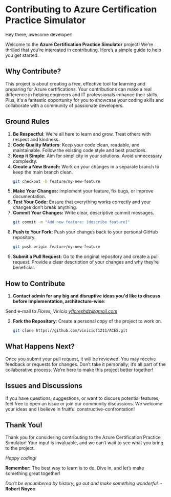 # Contributing to Azure Certification Practice Simulator

Hey there, awesome developer!

Welcome to the **Azure Certification Practice Simulator** project! We’re thrilled that you’re interested in contributing. Here’s a simple guide to help you get started.

## Why Contribute?

This project is about creating a free, effective tool for learning and preparing for Azure certifications. Your contributions can make a real difference in helping engineers and IT professionals enhance their skills. Plus, it's a fantastic opportunity for you to showcase your coding skills and collaborate with a community of passionate developers.

## Ground Rules

1. **Be Respectful**: We’re all here to learn and grow. Treat others with respect and kindness.
2. **Code Quality Matters**: Keep your code clean, readable, and maintainable. Follow the existing code style and best practices.
3. **Keep it Simple**: Aim for simplicity in your solutions. Avoid unnecessary complexity.
4. **Create a New Branch:** Work on your changes in a separate branch to keep the main branch clean.
      ```bash
      git checkout -b feature/my-new-feature
      ```
5. **Make Your Changes:** Implement your feature, fix bugs, or improve documentation.
6. **Test Your Code:** Ensure that everything works correctly and your changes don’t break anything.
7. **Commit Your Changes:** Write clear, descriptive commit messages.
      ```bash
      git commit -m "Add new feature: [describe feature]"
      ```
8. **Push to Your Fork:** Push your changes back to your personal GitHub repository.
      ```bash
      git push origin feature/my-new-feature
      ```
9. **Submit a Pull Request:** Go to the original repository and create a pull request. Provide a clear description of your changes and why they’re beneficial.

## How to Contribute

1. **Contact admin for any big and disruptive ideas you'd like to discuss before implementation, architecture-wise**:

Send e-mail to _Flores, Vinicio <vfloreshdz@gmail.com>_

2. **Fork the Repository**: Create a personal copy of the project to work on.
   
   ```bash
   git clone https://github.com/viniciof1211/ACES.git
   ```

## What Happens Next?

Once you submit your pull request, it will be reviewed. You may receive feedback or requests for changes. Don’t take it personally; it’s all part of the collaborative process. We’re here to make this project better together!

## Issues and Discussions

If you have questions, suggestions, or want to discuss potential features, feel free to open an issue or join our community discussions. We welcome your ideas and I believe in fruitful constructive-confrontation!

## Thank You!
Thank you for considering contributing to the Azure Certification Practice Simulator! Your input is invaluable, and we can’t wait to see what you bring to the project.

_Happy coding!_

**Remember:** The best way to learn is to do. Dive in, and let’s make something great together! 

_Don't be encumbered by history, go out and make something wonderful._ - **Robert Noyce**
